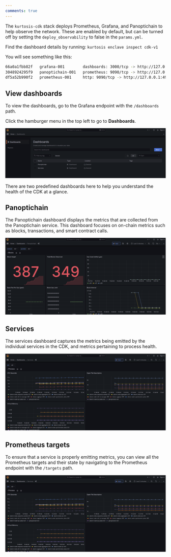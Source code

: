 ```yaml
---
comments: true
---
```


The `kurtosis-cdk` stack deploys Prometheus, Grafana, and Panoptichain to help observe the network. These are enabled by default, but can be turned off by setting the `deploy_observability` to false in the `params.yml`.

Find the dashboard details by running: `kurtosis enclave inspect cdk-v1`

You will see something like this:

```sh
66a0a1fbb82f   grafana-001        dashboards: 3000/tcp -> http://127.0.0.1:49701            RUNNING
3048924295f9   panoptichain-001   prometheus: 9090/tcp -> http://127.0.0.1:49651            RUNNING
df5a52b990f2   prometheus-001     http: 9090/tcp -> http://127.0.0.1:49678                  RUNNING
```

## View dashboards

To view the dashboards, go to the Grafana endpoint with the `/dashboards` path. 

Click the hamburger menu in the top left to go to **Dashboards**. 

![Monitoring dashboards](../img/monitoring.png)

There are two predefined dashboards here to help you understand the health of the CDK at a glance.

## Panoptichain

The Panoptichain dashboard displays the metrics that are collected from the Panoptichain service. This dashboard focuses on on-chain metrics such as blocks, transactions, and smart contract calls.

![Panoptichain dashboard](../img/panoptician.png)

## Services

The services dashboard captures the metrics being emitted by the individual services in the CDK, and metrics pertaining to process health.

![Services dashboard](../img/services.png)

## Prometheus targets

To ensure that a service is properly emitting metrics, you can view all the Prometheus targets and their state by navigating to the Prometheus endpoint with the `/targets` path.

![Prometheus targets dashboard](../img/services.png)

</br>